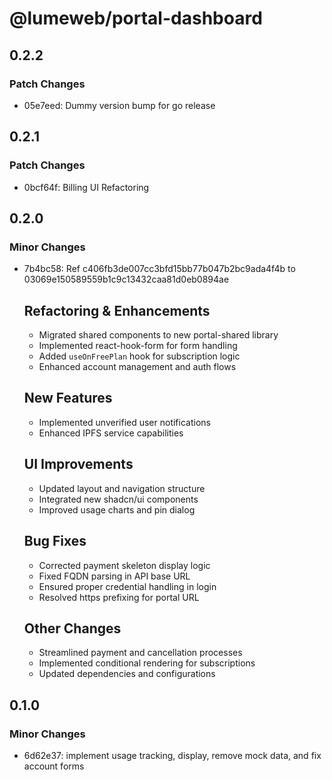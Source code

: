 # @lumeweb/portal-dashboard

## 0.2.2

### Patch Changes

- 05e7eed: Dummy version bump for go release

## 0.2.1

### Patch Changes

- 0bcf64f: Billing UI Refactoring

## 0.2.0

### Minor Changes

- 7b4bc58: Ref c406fb3de007cc3bfd15bb77b047b2bc9ada4f4b to 03069e150589559b1c9c13432caa81d0eb0894ae

  ## Refactoring & Enhancements

  - Migrated shared components to new portal-shared library
  - Implemented react-hook-form for form handling
  - Added `useOnFreePlan` hook for subscription logic
  - Enhanced account management and auth flows

  ## New Features

  - Implemented unverified user notifications
  - Enhanced IPFS service capabilities

  ## UI Improvements

  - Updated layout and navigation structure
  - Integrated new shadcn/ui components
  - Improved usage charts and pin dialog

  ## Bug Fixes

  - Corrected payment skeleton display logic
  - Fixed FQDN parsing in API base URL
  - Ensured proper credential handling in login
  - Resolved https prefixing for portal URL

  ## Other Changes

  - Streamlined payment and cancellation processes
  - Implemented conditional rendering for subscriptions
  - Updated dependencies and configurations

## 0.1.0

### Minor Changes

- 6d62e37: implement usage tracking, display, remove mock data, and fix account forms
